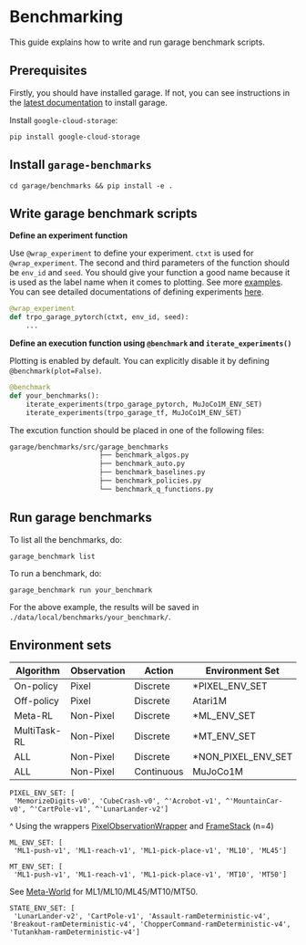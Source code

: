 # Benchmarking

This guide explains how to write and run garage benchmark scripts.

## Prerequisites

Firstly, you should have installed garage. If not, you can see instructions in the [latest documentation](https://garage.readthedocs.io/en/latest/user/installation.html) to install garage.

Install `google-cloud-storage`:

`pip install google-cloud-storage`

## Install `garage-benchmarks`

`cd garage/benchmarks && pip install -e .`

## Write garage benchmark scripts

**Define an experiment function**

Use `@wrap_experiment` to define your experiment. `ctxt` is used for `@wrap_experiment`.
The second and third parameters of the function should be `env_id` and `seed`.
You should give your function a good name because it is used as the label name when it comes to plotting.
See more [examples](https://github.com/rlworkgroup/garage/tree/master/benchmarks/src/garage_benchmarks/experiments). You can see detailed documentations of defining experiments [here](https://garage.readthedocs.io/en/stable/user/experiments.html#).
```py
@wrap_experiment
def trpo_garage_pytorch(ctxt, env_id, seed):
    ...
```

**Define an execution function using `@benchmark` and `iterate_experiments()`**

Plotting is enabled by default. You can explicitly disable it by defining `@benchmark(plot=False)`.
```py
@benchmark
def your_benchmarks():
    iterate_experiments(trpo_garage_pytorch, MuJoCo1M_ENV_SET)
    iterate_experiments(trpo_garage_tf, MuJoCo1M_ENV_SET)
```
The excution function should be placed in one of the following files:
```bash
garage/benchmarks/src/garage_benchmarks
                      ├── benchmark_algos.py
                      ├── benchmark_auto.py
                      ├── benchmark_baselines.py
                      ├── benchmark_policies.py
                      └── benchmark_q_functions.py
```

## Run garage benchmarks

To list all the benchmarks, do:

`garage_benchmark list`

To run a benchmark, do:

`garage_benchmark run your_benchmark`

For the above example, the results will be saved in `./data/local/benchmarks/your_benchmark/`.

## Environment sets
| Algorithm | Observation | Action | Environment Set |
| --- | --- | --- | --- |
| On-policy | Pixel | Discrete | *PIXEL_ENV_SET |
| Off-policy | Pixel | Discrete | Atari1M |
| Meta-RL | Non-Pixel | Discrete | *ML_ENV_SET |
| MultiTask-RL | Non-Pixel | Discrete | *MT_ENV_SET |
| ALL | Non-Pixel | Discrete | *NON_PIXEL_ENV_SET |
| ALL | Non-Pixel | Continuous | MuJoCo1M |

```
PIXEL_ENV_SET: [
 'MemorizeDigits-v0', 'CubeCrash-v0', ^'Acrobot-v1', ^'MountainCar-v0', ^'CartPole-v1', ^'LunarLander-v2']
```
^ Using the wrappers [PixelObservationWrapper](https://github.com/openai/gym/blob/master/gym/wrappers/pixel_observation.py) and [FrameStack](https://github.com/openai/gym/blob/master/gym/wrappers/frame_stack.py) (n=4)
```
ML_ENV_SET: [
 'ML1-push-v1', 'ML1-reach-v1', 'ML1-pick-place-v1', 'ML10', 'ML45']
```
```
MT_ENV_SET: [
 'ML1-push-v1', 'ML1-reach-v1', 'ML1-pick-place-v1', 'MT10', 'MT50']
```
See [Meta-World](https://github.com/rlworkgroup/metaworld) for ML1/ML10/ML45/MT10/MT50.
```
STATE_ENV_SET: [
 'LunarLander-v2', 'CartPole-v1', 'Assault-ramDeterministic-v4', 'Breakout-ramDeterministic-v4', 'ChopperCommand-ramDeterministic-v4', 'Tutankham-ramDeterministic-v4']
```
